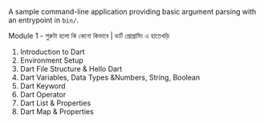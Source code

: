 A sample command-line application providing basic argument parsing with an entrypoint in `bin/`.

Module 1 - শুরুটা হলো কি কেনো কিভাবে | ডার্ট প্রোগ্রামিং এ হাতেখড়ি 

1. Introduction to Dart  
2. Environment Setup 
3. Dart File Structure & Hello Dart 
4. Dart Variables, Data Types &Numbers, String, Boolean 
5. Dart Keyword 
6. Dart Operator 
7. Dart List & Properties 
8. Dart Map & Properties 
